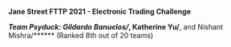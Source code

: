 **Jane Street FTTP 2021 - Electronic Trading Challenge**

***Team Psyduck: Gildardo Banuelos/*, Katherine Yu/**, and Nishant Mishra/****** (Ranked 8th out of 20 teams)
